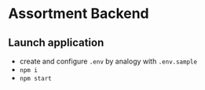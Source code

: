 # Assortment Backend

## Launch application
- create and configure `.env` by analogy with `.env.sample`
- `npm i`
- `npm start`